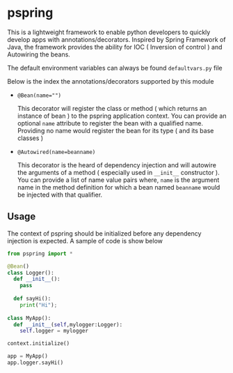# pspring

This is a lightweight framework to enable python developers to quickly develop apps with annotations/decorators. Inspired by Spring Framework of Java, the framework provides the ability for IOC ( Inversion of control ) and Autowiring the beans.

The default environment variables can always be found `defaultvars.py` file

Below is the index the annotations/decorators supported by this module

* `@Bean(name="")`

  This decorator will register the class or method ( which returns an instance of bean ) to the pspring application context. You can provide an optional `name` attribute to register the bean with a qualified name. Providing no name would register the bean for its type ( and its base classes )
  
  
* `@Autowired(name=beanname)`

  This decorator is the heard of dependency injection and will autowire the arguments of a method ( especially used in `__init__` constructor ). You can provide a list of name value pairs where, `name` is the argument name in the method definition for which a bean named `beanname` would be injected with that qualifier.
 

## Usage

The context of pspring should be initialized before any dependency injection is expected. A sample of code is show below

```python
from pspring import *

@Bean()
class Logger():
  def __init__():
    pass
  
  def sayHi():
    print("Hi");
  
class MyApp():
  def __init__(self,mylogger:Logger):
    self.logger = mylogger

context.initialize()

app = MyApp()
app.logger.sayHi()
```
